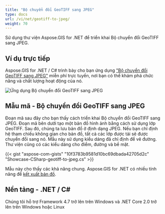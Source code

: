```yaml
---
title: "Bộ chuyển đổi GeoTIFF sang JPEG"
type: docs
url: /vi/net/geotiff-to-jpeg/
weight: 70
---
```


Sử dụng thư viện Aspose.GIS for .NET để triển khai Bộ chuyển đổi GeoTIFF sang JPEG.

## **Ví dụ trực tiếp**

Aspose.GIS for .NET / C# trình bày cho bạn ứng dụng ["Bộ chuyển đổi GeoTIFF sang JPEG"](https://products.aspose.app/gis/viewer/geotiff-to-jpeg) miễn phí trực tuyến, nơi bạn có thể khám phá chức năng và chất lượng hoạt động của nó.

![Ứng dụng Bộ chuyển đổi GeoTIFF sang JPEG](viewer.png)

## **Mẫu mã - Bộ chuyển đổi GeoTIFF sang JPEG**

Đoạn mã sau đây cho bạn thấy cách triển khai Bộ chuyển đổi GeoTIFF sang JPEG. Đoạn mã bên dưới tạo một bản đồ hình ảnh bằng cách sử dụng lớp GeoTIFF. Sau đó, chúng ta lưu bản đồ ở định dạng JPEG. Nếu bạn chỉ định hệ tham chiếu không gian cho bản đồ, tất cả các lớp được tải sẽ được chuyển đổi sang nó.
Mẫu này sử dụng kiểu dáng đã chỉ định để vẽ đường. Thư viện cũng có các kiểu dáng cho điểm, đường và bề mặt.

{{< gist "aspose-com-gists" "10f3783b9581d10bc69dbada42705d2c" "Showcase-CSharp-geotiff-to-jpeg.cs" >}}

Mẫu này cho thấy các khả năng chung. Aspose.GIS for .NET có nhiều tính năng để [kết xuất bản đồ](https://docs.aspose.com/gis/net/map-rendering/).

## **Nền tảng - .NET / C#**

Chúng tôi hỗ trợ Framework 4.7 trở lên trên Windows và .NET Core 2.0 trở lên trên Windows hoặc Linux
